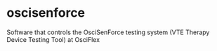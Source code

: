 # oscisenforce
Software that controls the OsciSenForce testing system (VTE Therapy Device Testing Tool) at OsciFlex
